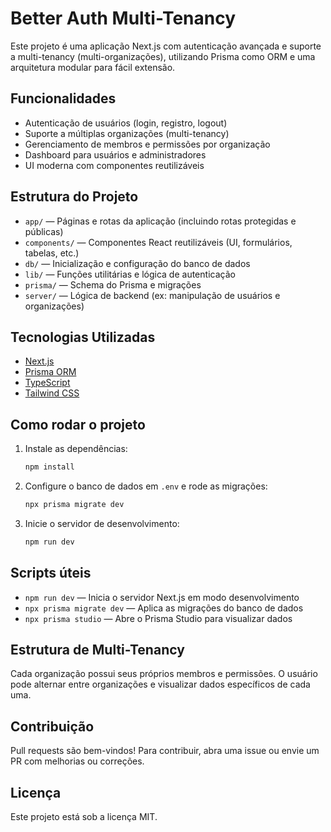 
# Better Auth Multi-Tenancy

Este projeto é uma aplicação Next.js com autenticação avançada e suporte a multi-tenancy (multi-organizações), utilizando Prisma como ORM e uma arquitetura modular para fácil extensão.

## Funcionalidades
- Autenticação de usuários (login, registro, logout)
- Suporte a múltiplas organizações (multi-tenancy)
- Gerenciamento de membros e permissões por organização
- Dashboard para usuários e administradores
- UI moderna com componentes reutilizáveis

## Estrutura do Projeto
- `app/` — Páginas e rotas da aplicação (incluindo rotas protegidas e públicas)
- `components/` — Componentes React reutilizáveis (UI, formulários, tabelas, etc.)
- `db/` — Inicialização e configuração do banco de dados
- `lib/` — Funções utilitárias e lógica de autenticação
- `prisma/` — Schema do Prisma e migrações
- `server/` — Lógica de backend (ex: manipulação de usuários e organizações)

## Tecnologias Utilizadas
- [Next.js](https://nextjs.org/)
- [Prisma ORM](https://www.prisma.io/)
- [TypeScript](https://www.typescriptlang.org/)
- [Tailwind CSS](https://tailwindcss.com/)

## Como rodar o projeto
1. Instale as dependências:
	```bash
	npm install
	```
2. Configure o banco de dados em `.env` e rode as migrações:
	```bash
	npx prisma migrate dev
	```
3. Inicie o servidor de desenvolvimento:
	```bash
	npm run dev
	```

## Scripts úteis
- `npm run dev` — Inicia o servidor Next.js em modo desenvolvimento
- `npx prisma migrate dev` — Aplica as migrações do banco de dados
- `npx prisma studio` — Abre o Prisma Studio para visualizar dados

## Estrutura de Multi-Tenancy
Cada organização possui seus próprios membros e permissões. O usuário pode alternar entre organizações e visualizar dados específicos de cada uma.

## Contribuição
Pull requests são bem-vindos! Para contribuir, abra uma issue ou envie um PR com melhorias ou correções.

## Licença
Este projeto está sob a licença MIT.
